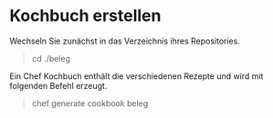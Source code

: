 # Kochbuch erstellen



Wechseln Sie zunächst in das Verzeichnis
ihres Repositories.

> cd ./beleg

Ein Chef Kochbuch enthält die verschiedenen Rezepte und wird mit folgenden Befehl erzeugt.

> chef generate cookbook beleg

